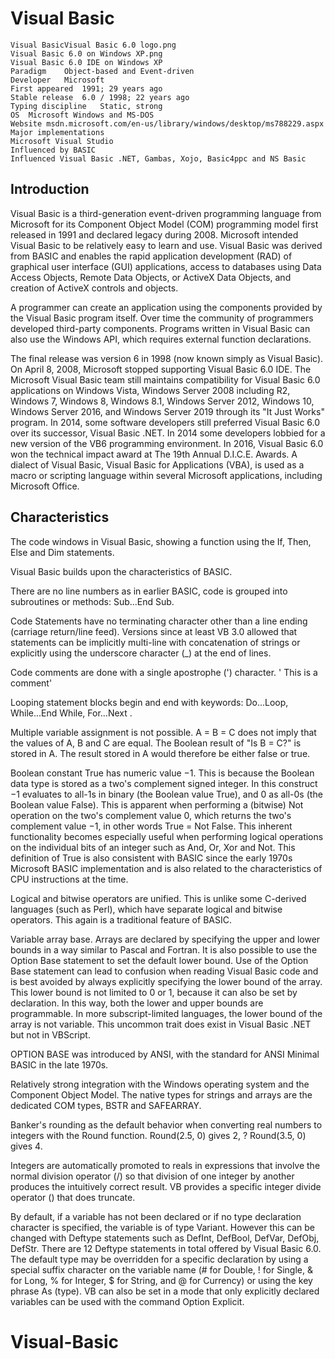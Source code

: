 # **Visual Basic**

```
Visual BasicVisual Basic 6.0 logo.png
Visual Basic 6.0 on Windows XP.png
Visual Basic 6.0 IDE on Windows XP
Paradigm	Object-based and Event-driven
Developer	Microsoft
First appeared	1991; 29 years ago
Stable release	6.0 / 1998; 22 years ago
Typing discipline	Static, strong
OS	Microsoft Windows and MS-DOS
Website	msdn.microsoft.com/en-us/library/windows/desktop/ms788229.aspx
Major implementations
Microsoft Visual Studio
Influenced by BASIC
Influenced Visual Basic .NET, Gambas, Xojo, Basic4ppc and NS Basic
```

## Introduction

Visual Basic is a third-generation event-driven programming language from Microsoft for its Component Object Model (COM) programming model first released in 1991 and declared legacy during 2008. Microsoft intended Visual Basic to be relatively easy to learn and use. Visual Basic was derived from BASIC and enables the rapid application development (RAD) of graphical user interface (GUI) applications, access to databases using Data Access Objects, Remote Data Objects, or ActiveX Data Objects, and creation of ActiveX controls and objects.

A programmer can create an application using the components provided by the Visual Basic program itself. Over time the community of programmers developed third-party components. Programs written in Visual Basic can also use the Windows API, which requires external function declarations.

The final release was version 6 in 1998 (now known simply as Visual Basic). On April 8, 2008, Microsoft stopped supporting Visual Basic 6.0 IDE. The Microsoft Visual Basic team still maintains compatibility for Visual Basic 6.0 applications on Windows Vista, Windows Server 2008 including R2, Windows 7, Windows 8, Windows 8.1, Windows Server 2012, Windows 10, Windows Server 2016, and Windows Server 2019 through its "It Just Works" program. In 2014, some software developers still preferred Visual Basic 6.0 over its successor, Visual Basic .NET. In 2014 some developers lobbied for a new version of the VB6 programming environment. In 2016, Visual Basic 6.0 won the technical impact award at The 19th Annual D.I.C.E. Awards. A dialect of Visual Basic, Visual Basic for Applications (VBA), is used as a macro or scripting language within several Microsoft applications, including Microsoft Office.

## Characteristics

The code windows in Visual Basic, showing a function using the If, Then, Else and Dim statements.

Visual Basic builds upon the characteristics of BASIC.

There are no line numbers as in earlier BASIC, code is grouped into subroutines or methods: Sub...End Sub.

Code Statements have no terminating character other than a line ending (carriage return/line feed). Versions since at least VB 3.0 allowed that statements can be implicitly multi-line with concatenation of strings or explicitly using the underscore character (_) at the end of lines.

Code comments are done with a single apostrophe (') character. ' This is a comment'

Looping statement blocks begin and end with keywords: Do...Loop, While...End While, For...Next .

Multiple variable assignment is not possible. A = B = C does not imply that the values of A, B and C are equal. The Boolean result of "Is B = C?" is stored in A. The result stored in A would therefore be either false or true.

Boolean constant True has numeric value −1. This is because the Boolean data type is stored as a two's complement signed integer. In this construct −1 evaluates to all-1s in binary (the Boolean value True), and 0 as all-0s (the Boolean value False). This is apparent when performing a (bitwise) Not operation on the two's complement value 0, which returns the two's complement value −1, in other words True = Not False. This inherent functionality becomes especially useful when performing logical operations on the individual bits of an integer such as And, Or, Xor and Not. This definition of True is also consistent with BASIC since the early 1970s Microsoft BASIC implementation and is also related to the characteristics of CPU instructions at the time.

Logical and bitwise operators are unified. This is unlike some C-derived languages (such as Perl), which have separate logical and bitwise operators. This again is a traditional feature of BASIC.

Variable array base. Arrays are declared by specifying the upper and lower bounds in a way similar to Pascal and Fortran. It is also possible to use the Option Base statement to set the default lower bound. Use of the Option Base statement can lead to confusion when reading Visual Basic code and is best avoided by always explicitly specifying the lower bound of the array. This lower bound is not limited to 0 or 1, because it can also be set by declaration. In this way, both the lower and upper bounds are programmable. In more subscript-limited languages, the lower bound of the array is not variable. This uncommon trait does exist in Visual Basic .NET but not in VBScript.

OPTION BASE was introduced by ANSI, with the standard for ANSI Minimal BASIC in the late 1970s.

Relatively strong integration with the Windows operating system and the Component Object Model. The native types for strings and arrays are the dedicated COM types, BSTR and SAFEARRAY.

Banker's rounding as the default behavior when converting real numbers to integers with the Round function. Round(2.5, 0) gives 2, ? Round(3.5, 0) gives 4.

Integers are automatically promoted to reals in expressions that involve the normal division operator (/) so that division of one integer by another produces the intuitively correct result. VB provides a specific integer divide operator (\) that does truncate.

By default, if a variable has not been declared or if no type declaration character is specified, the variable is of type Variant. However this can be changed with Deftype statements such as DefInt, DefBool, DefVar, DefObj, DefStr. There are 12 Deftype statements in total offered by Visual Basic 6.0. The default type may be overridden for a specific declaration by using a special suffix character on the variable name (# for Double, ! for Single, & for Long, % for Integer, $ for String, and @ for Currency) or using the key phrase As (type). VB can also be set in a mode that only explicitly declared variables can be used with the command Option Explicit.

# Visual-Basic
